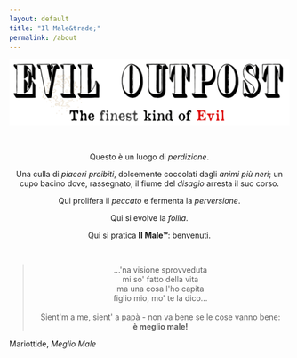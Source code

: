 ```yaml
---
layout: default
title: "Il Male&trade;"
permalink: /about
---
```


![extended-logo](../assets/eviloutpost.png)

<br>

<style>
    p {text-align: center;}
</style>

Questo è un luogo di *perdizione*.

Una culla di *piaceri proibiti*, dolcemente coccolati dagli *animi più neri*; un cupo bacino dove, rassegnato, il fiume del *disagio* arresta il suo corso. 

Qui prolifera il *peccato* e fermenta la *perversione*. 

Qui si evolve la *follia*.

Qui si pratica **Il Male&trade;**: benvenuti.

<br>

> ...'na visione sprovveduta <br>
> mi so' fatto della vita <br>
> ma una cosa l'ho capita <br>
> figlio mio, mo' te la dico... <br>
> <br>
> Sient'm a me, sient' a papà - non va bene se le cose vanno bene: <br>
> **è meglio male!**
<div class="author donthyphenate">Mariottide, <cite>Meglio Male</cite> </div>
<br>


